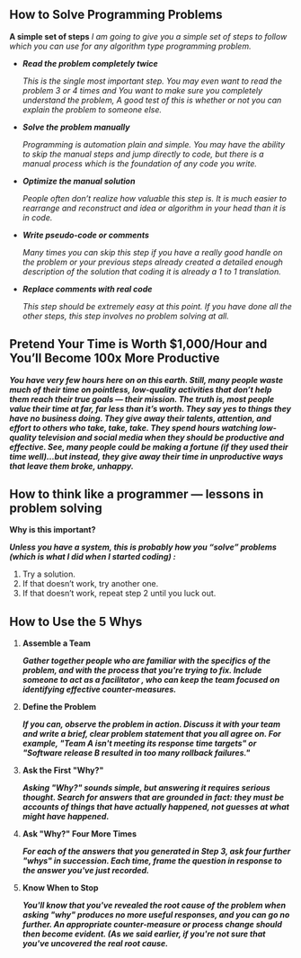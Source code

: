 ## How to Solve Programming Problems


**A simple set of steps**
*I am going to give you a simple set of steps to follow which you can use for any algorithm type programming problem.*

- ***Read the problem completely twice***

    *This is the single most important step.  You may even want to read the problem 3 or 4 times and You want to make sure you completely understand the problem, A good test of this is whether or not you can explain the problem to someone else.*

- ***Solve the problem manually***

    *Programming is automation plain and simple.  You may have the ability to skip the manual steps and jump directly to code, but there is a manual process which is the foundation of any code you write.*

- ***Optimize the manual solution***

    *People often don’t realize how valuable this step is.  It is much easier to rearrange and reconstruct and idea or algorithm in your head than it is in code.*

- ***Write pseudo-code or comments***

   *Many times you can skip this step if you have a really good handle on the problem or your previous steps already created a detailed enough description of the solution that coding it is already a 1 to 1 translation.*

- ***Replace comments with real code***

    *This step should be extremely easy at this point.  If you have done all the other steps, this step involves no problem solving at all.*


## Pretend Your Time is Worth $1,000/Hour and You’ll Become 100x More Productive


***You have very few hours here on on this earth. Still, many people waste much of their time on pointless, low-quality activities that don’t help them reach their true goals — their mission. The truth is, most people value their time at far, far less than it’s worth. They say yes to things they have no business doing. They give away their talents, attention, and effort to others who take, take, take. They spend hours watching low-quality television and social media when they should be productive and effective. See, many people could be making a fortune (if they used their time well)…but instead, they give away their time in unproductive ways that leave them broke, unhappy.***


## How to think like a programmer — lessons in problem solving

**Why is this important?**

***Unless you have a system, this is probably how you “solve” problems (which is what I did when I started coding) :***

1. Try a solution.
2. If that doesn’t work, try another one.
3. If that doesn’t work, repeat step 2 until you luck out.



## How to Use the 5 Whys

1. **Assemble a Team**

     ***Gather together people who are familiar with the specifics of the problem, and with the process that you're trying to fix. Include someone to act as a facilitator , who can keep the team focused on identifying effective counter-measures.***

2. **Define the Problem**

    ***If you can, observe the problem in action. Discuss it with your team and write a brief, clear problem statement that you all agree on. For example, "Team A isn't meeting its response time targets" or "Software release B resulted in too many rollback failures."***

3. **Ask the First "Why?"**

    ***Asking "Why?" sounds simple, but answering it requires serious thought. Search for answers that are grounded in fact: they must be accounts of things that have actually happened, not guesses at what might have happened.***

4. **Ask "Why?" Four More Times**

    ***For each of the answers that you generated in Step 3, ask four further "whys" in succession. Each time, frame the question in response to the answer you've just recorded.***

5. **Know When to Stop**

    ***You'll know that you've revealed the root cause of the problem when asking "why" produces no more useful responses, and you can go no further. An appropriate counter-measure or process change should then become evident. (As we said earlier, if you're not sure that you've uncovered the real root cause.***    
